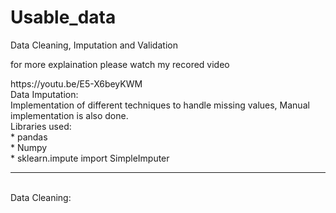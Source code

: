 # Usable_data
Data Cleaning, Imputation and Validation
<p>for more explaination please watch my recored video</p>
<a>https://youtu.be/E5-X6beyKWM</a>
<br>
Data Imputation:<br>
Implementation of different techniques to handle missing values,
Manual implementation is also done.
<br>
Libraries used:<br>
* pandas
<br>
* Numpy
<br>
* sklearn.impute import SimpleImputer
<hr>
<br>
Data Cleaning:<br>
